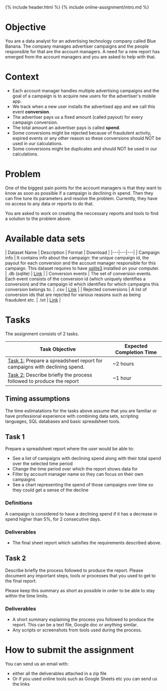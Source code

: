 {% include header.html %}
{% include online-assignment/intro.md %}

# Objective

You are a data analyst for an advertising technology company called Blue Banana. The company manages advertiser campaigns and the people responsible for that are the account managers. A need for a new report has emerged from the account managers and you are asked to help with that.

# Context 

- Each account manager handles multiple advertising campaigns and the goal of a campaign is to acquire new users for the advertiser's mobile app.
- We track when a new user installs the advertised app and we call this event **conversion**.
- The advertiser pays us a fixed amount (called payout) for every campaign conversion. 
- The total amount an advertiser pays is called **spend**.
- Some conversions might be rejected because of fraudulent activity, expired events or any other reason so these conversions should NOT be used in our calculations.
- Some conversions might be duplicates and should NOT be used in our calculations.

# Problem

One of the biggest pain points for the account managers is that they want to know as soon as possible if a campaign is declining in spend. Then they can fine tune its parameters and resolve the problem. Currently, they have no access to any data or reports to do that.

You are asked to work on creating the neccessary reports and tools to find a solution to the problem above.

# Available data sets 

| Dataset Name | Description | Format | Download |
|---|---|---|
| Campaign info | It contains info about the campaign: the unique campaign id, the payout for each conversion and the account manager responsible for this campaign. This dataset requires to have [sqlite3](https://sqlite.org/index.html) installed on your computer. | .db (sqlite) | [Link](datasets/bluebanana.db) |
| Conversion events | The set of conversion events. Each event consists of the conversion id (which uniquely identifies a conversion) and the campaign id which identifies for which campaigns this conversion belongs to. | .csv | [Link](datasets/conversions.zip) |
| Rejected conversions | A list of conversion ids that are rejected for various reasons such as being fraudulent etc. | .txt | [Link](datasets/rejections.txt) | 

# Tasks

The assignment consists of 2 tasks.

| Task Objective | Expected Completion Time |
|---|---|
| [Task 1:](#task-1) Prepare a spreadsheet report for campaigns with declining spend. | ~2 hours |
| [Task 2:](#task-2) Describe briefly the process followed to produce the report | ~1 hour |

## Timing assumptions

The time estimatations for the tasks above assume that you are familiar or have professional experience with combining data sets, scripting languages, SQL databases and basic spreadsheet tools.

## Task 1

Prepare a spreadsheet report where the user would be able to:

- See a list of campaigns with declining spend along with their total spend over the selected time period
- Change the time period over which the report shows data for
- Filter by account manager name so they can focus on their own campaigns
- See a chart representing the spend of those campaigns over time so they could get a sense of the decline

### Definitions 

A campaign is considered to have a declining spend if it has a decrease in spend higher than 5%, for 2 consecutive days.

### Deliverables

- The final sheet report which satisfies the requirements described above.

## Task 2

Describe briefly the process followed to produce the report. Please document any important steps, tools or processes that you used to get to the final report.

Please keep this summary as short as possible in order to be able to stay within the time limits. 

### Deliverables

- A short summary explaining the process you followed to produce the report. This can be a text file, Google doc or anything similar.
- Any scripts or screenshots from tools used during the process.

# How to submit the assignment

You can send us an email with:

- either all the deliverables attached in a zip file
- Or if you used online tools such as Google Sheets etc you can send us the links 
